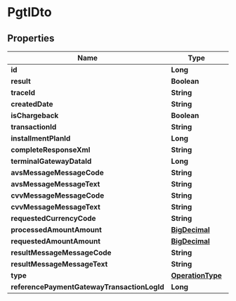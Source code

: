 
# PgtlDto

## Properties
Name | Type | Description | Notes
------------ | ------------- | ------------- | -------------
**id** | **Long** |  | 
**result** | **Boolean** |  | 
**traceId** | **String** |  |  [optional]
**createdDate** | **String** |  |  [optional]
**isChargeback** | **Boolean** |  | 
**transactionId** | **String** |  |  [optional]
**installmentPlanId** | **Long** |  |  [optional]
**completeResponseXml** | **String** |  |  [optional]
**terminalGatewayDataId** | **Long** |  | 
**avsMessageMessageCode** | **String** |  |  [optional]
**avsMessageMessageText** | **String** |  |  [optional]
**cvvMessageMessageCode** | **String** |  |  [optional]
**cvvMessageMessageText** | **String** |  |  [optional]
**requestedCurrencyCode** | **String** |  |  [optional]
**processedAmountAmount** | [**BigDecimal**](BigDecimal.md) |  | 
**requestedAmountAmount** | [**BigDecimal**](BigDecimal.md) |  | 
**resultMessageMessageCode** | **String** |  |  [optional]
**resultMessageMessageText** | **String** |  |  [optional]
**type** | [**OperationType**](OperationType.md) |  | 
**referencePaymentGatewayTransactionLogId** | **Long** |  |  [optional]



